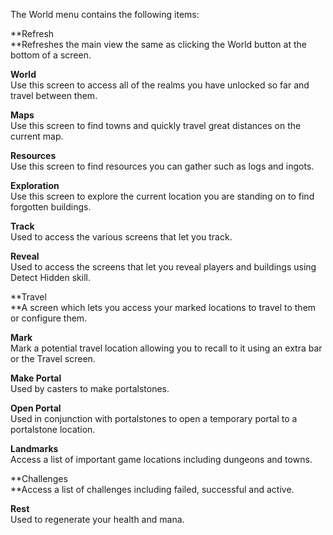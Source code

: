 The World menu contains the following items:

**Refresh  
**Refreshes the main view the same as clicking the World button at the bottom of a screen.

**World**  
Use this screen to access all of the realms you have unlocked so far and travel between them.

**Maps**  
Use this screen to find towns and quickly travel great distances on the current map.

**Resources**  
Use this screen to find resources you can gather such as logs and ingots.

**Exploration**  
Use this screen to explore the current location you are standing on to find forgotten buildings.

**Track**  
Used to access the various screens that let you track.

**Reveal**  
Used to access the screens that let you reveal players and buildings using Detect Hidden skill.

**Travel  
**A screen which lets you access your marked locations to travel to them or configure them.

**Mark**  
Mark a potential travel location allowing you to recall to it using an extra bar or the Travel screen.

**Make Portal**  
Used by casters to make portalstones.

**Open Portal**  
Used in conjunction with portalstones to open a temporary portal to a portalstone location.

**Landmarks**  
Access a list of important game locations including dungeons and towns.

**Challenges  
**Access a list of challenges including failed, successful and active.

**Rest**  
Used to regenerate your health and mana.